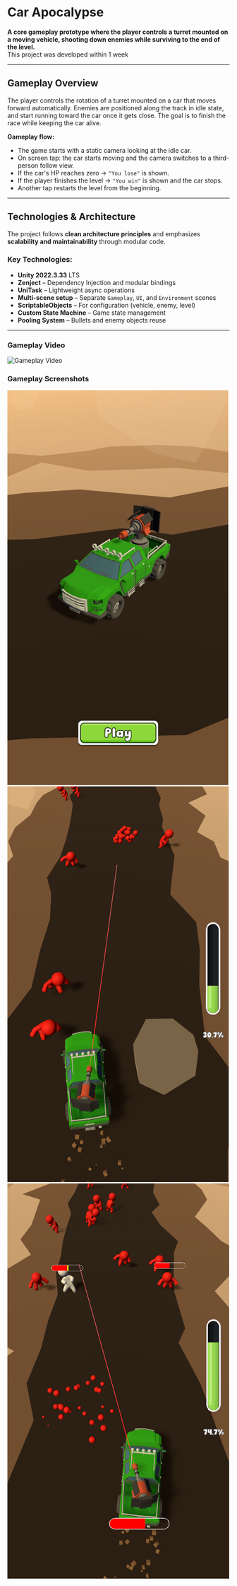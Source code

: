 # Car Apocalypse

**A core gameplay prototype where the player controls a turret mounted on a moving vehicle, shooting down enemies while surviving to the end of the level.**  
This project was developed within 1 week

---

## Gameplay Overview

The player controls the rotation of a turret mounted on a car that moves forward automatically. Enemies are positioned along the track in idle state, and start running toward the car once it gets close. The goal is to finish the race while keeping the car alive.

**Gameplay flow:**
- The game starts with a static camera looking at the idle car.
- On screen tap: the car starts moving and the camera switches to a third-person follow view.
- If the car's HP reaches zero → `"You lose"` is shown.
- If the player finishes the level → `"You win"` is shown and the car stops.
- Another tap restarts the level from the beginning.

---

## Technologies & Architecture

The project follows **clean architecture principles** and emphasizes **scalability and maintainability** through modular code.

### Key Technologies:
- **Unity 2022.3.33** LTS
- **Zenject** – Dependency Injection and modular bindings
- **UniTask** – Lightweight async operations
- **Multi-scene setup** – Separate `Gameplay`, `UI`, and `Environment` scenes
- **ScriptableObjects** – For configuration (vehicle, enemy, level)
- **Custom State Machine** – Game state management
- **Pooling System** – Bullets and enemy objects reuse

---

### Gameplay Video
![Gameplay Video](Screenshots/GameplayVideo.gif)

### Gameplay Screenshots

![Gameplay Screenshot](Screenshots/Screenshot_0.png)
![Gameplay Screenshot](Screenshots/Screenshot_1.png)
![Gameplay Screenshot](Screenshots/Screenshot_2.png)
